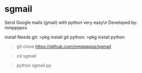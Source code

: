 # sgmail
Send Google mails (gmail) with python very easy\n
Developed by: mmppppss

install
Needs 
git: >pkg install git 
python: >pkg install python

>git clone https://github.com/mmppppss/sgmail

>cd sgmail

>python sgmail.py


